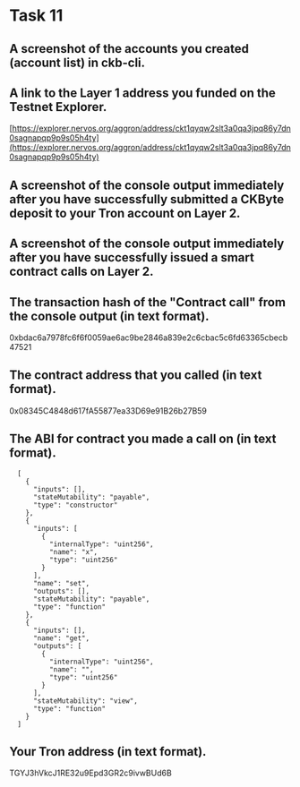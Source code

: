 # Task 11

## A screenshot of the accounts you created (account list) in ckb-cli.

[](screen0.png)

## A link to the Layer 1 address you funded on the Testnet Explorer.

[https://explorer.nervos.org/aggron/address/ckt1qyqw2slt3a0qa3jpq86y7dn0sagnapqp9p9s05h4ty](https://explorer.nervos.org/aggron/address/ckt1qyqw2slt3a0qa3jpq86y7dn0sagnapqp9p9s05h4ty)


## A screenshot of the console output immediately after you have successfully submitted a CKByte deposit to your Tron account on Layer 2.

[](screen1.png)

## A screenshot of the console output immediately after you have successfully issued a smart contract calls on Layer 2.

[](screen2.png)

## The transaction hash of the "Contract call" from the console output (in text format).

0xbdac6a7978fc6f6f0059ae6ac9be2846a839e2c6cbac5c6fd63365cbecb47521


## The contract address that you called (in text format).

0x08345C4848d617fA55877ea33D69e91B26b27B59

## The ABI for contract you made a call on (in text format).

```
  [
    {
      "inputs": [],
      "stateMutability": "payable",
      "type": "constructor"
    },
    {
      "inputs": [
        {
          "internalType": "uint256",
          "name": "x",
          "type": "uint256"
        }
      ],
      "name": "set",
      "outputs": [],
      "stateMutability": "payable",
      "type": "function"
    },
    {
      "inputs": [],
      "name": "get",
      "outputs": [
        {
          "internalType": "uint256",
          "name": "",
          "type": "uint256"
        }
      ],
      "stateMutability": "view",
      "type": "function"
    }
  ]
```

## Your Tron address (in text format).

TGYJ3hVkcJ1RE32u9Epd3GR2c9ivwBUd6B
